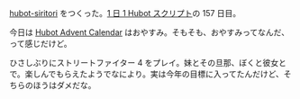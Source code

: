 [hubot-siritori][gh:bouzuya/hubot-siritori] をつくった。[1 日 1 Hubot スクリプト][hubot-script-per-day]の 157 日目。

今日は [Hubot Advent Calendar][hubot-adventar-2014] はおやすみ。そもそも、おやすみってなんだ、って感じだけど。

ひさしぶりにストリートファイター 4 をプレイ。妹とその旦那、ぼくと彼女とで。楽しんでもらえたようでなにより。実は今年の目標に入ってたんだけど、そちらのほうはダメだな。

[hubot-adventar-2014]: http://www.adventar.org/calendars/384
[hubot-script-per-day]: http://blog.bouzuya.net/posts?tags=hubot-script-per-day
[gh:bouzuya/hubot-siritori]: https://github.com/bouzuya/hubot-siritori
